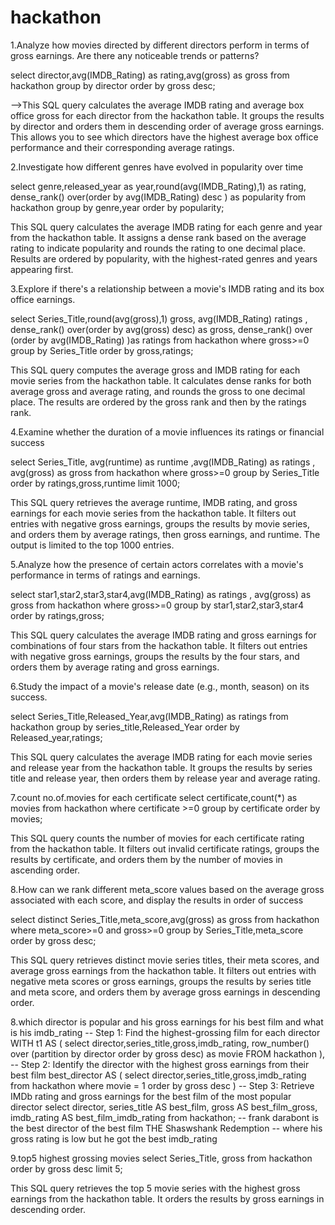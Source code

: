 
# hackathon
1.Analyze how movies directed by different directors perform in terms of gross earnings. Are there any noticeable trends or patterns?

select director,avg(IMDB_Rating) as rating,avg(gross) as gross
from hackathon
group by director
order by gross desc;

-->This SQL query calculates the average IMDB rating and average box office gross for each director from the hackathon table. It groups the results by director and orders them in descending order of average gross earnings. This allows you to see which directors have the highest average box office performance and their corresponding average ratings.



2.Investigate how different genres have evolved in popularity over time

select genre,released_year as year,round(avg(IMDB_Rating),1) as rating,
dense_rank() over(order by avg(IMDB_Rating) desc ) as popularity
from hackathon
group by genre,year
order by popularity;

This SQL query calculates the average IMDB rating for each genre and year from the hackathon table. It assigns a dense rank based on the average rating to indicate popularity and rounds the rating to one decimal place. Results are ordered by popularity, with the highest-rated genres and years appearing first.


3.Explore if there's a relationship between a movie's IMDB rating and its box office earnings.

select Series_Title,round(avg(gross),1) gross, avg(IMDB_Rating) ratings ,
dense_rank() over(order by avg(gross) desc) as gross,
dense_rank() over (order by avg(IMDB_Rating) )as ratings
from hackathon
where gross>=0
group by Series_Title
order by gross,ratings;

This SQL query computes the average gross and IMDB rating for each movie series from the hackathon table. It calculates dense ranks for both average gross and average rating, and rounds the gross to one decimal place. The results are ordered by the gross rank and then by the ratings rank.


4.Examine whether the duration of a movie influences its ratings or financial success

select  Series_Title, avg(runtime) as runtime ,avg(IMDB_Rating) as ratings , avg(gross) as gross
from hackathon
where gross>=0
group by Series_Title
order by ratings,gross,runtime
limit 1000;

This SQL query retrieves the average runtime, IMDB rating, and gross earnings for each movie series from the hackathon table. It filters out entries with negative gross earnings, groups the results by movie series, and orders them by average ratings, then gross earnings, and runtime. The output is limited to the top 1000 entries.

5.Analyze how the presence of certain actors correlates with a movie's performance in terms of ratings and earnings.

select star1,star2,star3,star4,avg(IMDB_Rating) as ratings , avg(gross) as gross
from hackathon
where gross>=0
group by star1,star2,star3,star4
order by ratings,gross;

This SQL query calculates the average IMDB rating and gross earnings for combinations of four stars from the hackathon table. It filters out entries with negative gross earnings, groups the results by the four stars, and orders them by average rating and gross earnings.

6.Study the impact of a movie's release date (e.g., month, season) on its success.

select Series_Title,Released_Year,avg(IMDB_Rating) as ratings
from hackathon
group by series_title,Released_Year
order by Released_year,ratings;

This SQL query calculates the average IMDB rating for each movie series and release year from the hackathon table. It groups the results by series title and release year, then orders them by release year and average rating.


7.count no.of.movies for each certificate 
select certificate,count(*) as movies
from hackathon
where certificate >=0
group by certificate
order by movies;

This SQL query counts the number of movies for each certificate rating from the hackathon table. It filters out invalid certificate ratings, groups the results by certificate, and orders them by the number of movies in ascending order.


8.How can we rank different meta_score values based on the average gross  associated with each score, and display the results in order of success

select distinct Series_Title,meta_score,avg(gross) as gross
from hackathon
where meta_score>=0 and gross>=0
group by Series_Title,meta_score
order by gross desc;

This SQL query retrieves distinct movie series titles, their meta scores, and average gross earnings from the hackathon table. It filters out entries with negative meta scores or gross earnings, groups the results by series title and meta score, and orders them by average gross earnings in descending order.

8.which director is popular and his gross earnings for his best film and what is his imdb_rating
-- Step 1: Find the highest-grossing film for each director
WITH t1 AS (
    select director,series_title,gross,imdb_rating,
	row_number() over (partition by director order by  gross desc) as movie
    FROM hackathon
),
-- Step 2: Identify the director with the highest gross earnings from their best film
 best_director AS (
    select director,series_title,gross,imdb_rating
    from hackathon
    where movie = 1
    order by  gross desc
)
-- Step 3: Retrieve IMDb rating and gross earnings for the best film of the most popular director
select director,
       series_title AS best_film,
       gross AS best_film_gross,
       imdb_rating AS best_film_imdb_rating
from hackathon;
-- frank darabont is the best director of the best film THE Shaswshank Redemption 
-- where his gross rating is low but he got the best imdb_rating

9.top5 highest grossing movies
select Series_Title, gross
from hackathon
order by gross desc
limit 5;

This SQL query retrieves the top 5 movie series with the highest gross earnings from the hackathon table. It orders the results by gross earnings in descending order.

